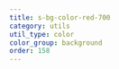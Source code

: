 ```yaml
---
title: s-bg-color-red-700
category: utils
util_type: color
color_group: background
order: 158
---
```

<div class="s-bg-color-red-700"></div>